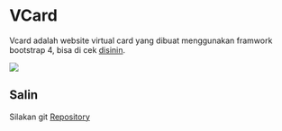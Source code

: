 # VCard 
Vcard adalah website virtual card yang dibuat menggunakan framwork bootstrap 4, bisa di cek [disinin](https://amirhdytt.github.io/vCard).

![](https://i.ibb.co/fkZ3Yts/vCard.png)

## Salin
Silakan git [Repository](https://github.com/amirhdytt/vCard.git)
